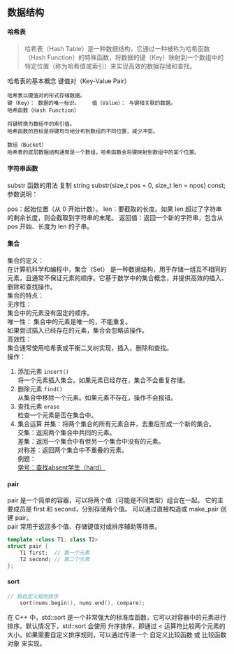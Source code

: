 ## 数据结构

#### 哈希表
> 哈希表（Hash Table）是一种数据结构，它通过一种被称为哈希函数（Hash Function）的特殊函数，将数据的键（Key）映射到一个数组中的特定位置（称为哈希值或索引）来实现高效的数据存储和查找。

哈希表的基本概念
 键值对（Key-Value Pair）

    哈希表以键值对的形式存储数据。
    键（Key）： 数据的唯一标识。    值（Value）： 与键相关联的数据。
    哈希函数（Hash Function）

    将键转换为数组中的索引值。
    哈希函数的目标是将键均匀地分布到数组的不同位置，减少冲突。
    
    数组（Bucket）
    哈希表的底层数据结构通常是一个数组，哈希函数会将键映射到数组中的某个位置。

#### 字符串函数
substr 函数的用法
复制
string substr(size_t pos = 0, size_t len = npos) const;
参数说明：

pos：起始位置（从 0 开始计数）。
len：要截取的长度。如果 len 超过了字符串的剩余长度，则会截取到字符串的末尾。
返回值：返回一个新的字符串，包含从 pos 开始、长度为 len 的子串。

#### 集合
集合的定义：  
    在计算机科学和编程中，集合（Set） 是一种数据结构，用于存储一组互不相同的元素，且通常不保证元素的顺序。它基于数学中的集合概念，并提供高效的插入、删除和查找操作。  
集合的特点：  
    无序性：  
    集合中的元素没有固定的顺序。  
    唯一性： 
    集合中的元素是唯一的，不能重复。  
    如果尝试插入已经存在的元素，集合会忽略该操作。   
    高效性：  
    集合通常使用哈希表或平衡二叉树实现，插入、删除和查找。  
操作：
1. 添加元素 ` insert() `  
将一个元素插入集合。如果元素已经存在，集合不会重复存储。  
2. 删除元素 ` find() `  
从集合中移除一个元素。如果元素不存在，操作不会报错。  
3. 查找元素 ` erase `  
检查一个元素是否在集合中。  
4. 集合运算
并集：将两个集合的所有元素合并，去重后形成一个新的集合。  
交集：返回两个集合中共同的元素。  
差集：返回一个集合中有但另一个集合中没有的元素。  
对称差：返回两个集合中不重叠的元素。  
例题：  
[学号：查找absent学生（hard） ](https://ac.nowcoder.com/acm/contest/20960/1022)

#### pair
pair 是一个简单的容器，可以将两个值（可能是不同类型）组合在一起。
它的主要成员是 first 和 second，分别存储两个值。
可以通过直接构造或 make_pair 创建 pair。  
pair 常用于返回多个值、存储键值对或排序辅助等场景。
```cpp
template <class T1, class T2>
struct pair {
    T1 first;  // 第一个元素
    T2 second; // 第二个元素
};
```


####  sort

```cpp
// 按自定义规则排序
    sort(nums.begin(), nums.end(), compare);
```

在 C++ 中，std::sort 是一个非常强大的标准库函数，它可以对容器中的元素进行排序。默认情况下，std::sort 会使用 升序排序，即通过 < 运算符比较两个元素的大小。如果需要自定义排序规则，可以通过传递一个 自定义比较函数 或 比较函数对象 来实现。